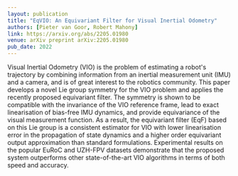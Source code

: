```yaml
---
layout: publication
title: "EqVIO: An Equivariant Filter for Visual Inertial Odometry"
authors: [Pieter van Goor, Robert Mahony]
link: https://arxiv.org/abs/2205.01980
venue: arXiv preprint arXiv:2205.01980
pub_date: 2022
---
```


Visual Inertial Odometry (VIO) is the problem of estimating a robot's trajectory by combining information from an inertial measurement unit (IMU) and a camera, and is of great interest to the robotics community. This paper develops a novel Lie group symmetry for the VIO problem and applies the recently proposed equivariant filter. The symmetry is shown to be compatible with the invariance of the VIO reference frame, lead to exact linearisation of bias-free IMU dynamics, and provide equivariance of the visual measurement function. As a result, the equivariant filter (EqF) based on this Lie group is a consistent estimator for VIO with lower linearisation error in the propagation of state dynamics and a higher order equivariant output approximation than standard formulations. Experimental results on the popular EuRoC and UZH-FPV datasets demonstrate that the proposed system outperforms other state-of-the-art VIO algorithms in terms of both speed and accuracy.
